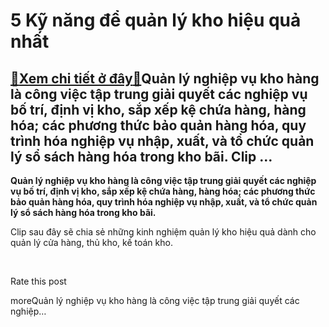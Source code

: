 5 Kỹ năng để quản lý kho hiệu quả nhất
======================================

[:gift:Xem chi tiết ở đây:gift:](https://hddtvn.com/5-ky-nang-de-quan-ly-kho-hieu-qua-nhat/)Quản lý nghiệp vụ kho hàng là công việc tập trung giải quyết các nghiệp vụ bố trí, định vị kho, sắp xếp kệ chứa hàng, hàng hóa; các phương thức bảo quản hàng hóa, quy trình hóa nghiệp vụ nhập, xuất, và tổ chức quản lý sổ sách hàng hóa trong kho bãi. Clip …
----------------------------------------------------------------------------------------------------------------------------------------------------------------------------------------------------------------------------------------------------------------

**Quản lý nghiệp vụ kho hàng là công việc tập trung giải quyết các nghiệp vụ bố trí, định vị kho, sắp xếp kệ chứa hàng, hàng hóa; các phương thức bảo quản hàng hóa, quy trình hóa nghiệp vụ nhập, xuất, và tổ chức quản lý sổ sách hàng hóa trong kho bãi.** 


Clip sau đây sẽ chia sẻ những kinh nghiệm quản lý kho hiệu quả dành cho quản lý cửa hàng, thủ kho, kế toán kho.




 








































Rate this post


moreQuản lý nghiệp vụ kho hàng là công việc tập trung giải quyết các nghiệp…

